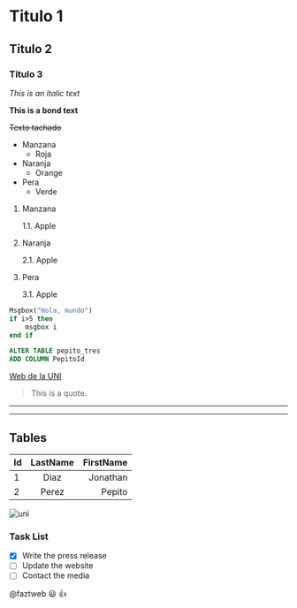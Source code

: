 <!--hEADINGS-->

# Titulo 1
## Titulo 2
### Titulo 3

*This is an italic text*

**This is a bond text**

~~Texto tachado~~

* Manzana
    * Roja
* Naranja
    * Orange
* Pera
    * Verde

1. Manzana

    1.1. Apple

2. Naranja

    2.1. Apple

3. Pera

    3.1. Apple

```vb
Msgbox("Hola, mundo")
if i>5 then
    msgbox i
end if
```

```sql
ALTER TABLE pepito_tres
ADD COLUMN PepitoId
```

[Web de la UNI](https://www.uni.edu.pe "Acceder a Platzi")

> This is a quote.

---
___

## Tables
|Id         |LastName       |FirstName   |
|--         |:--:           |--:         |
|1          |Diaz           |Jonathan   |
|2          |Perez          |Pepito    |

![uni](https://cita.utec.edu.pe/assets/uploads/2019/11/logo_uni_2016.png "logo uni")


<!--Github markdown-->
### Task List
- [x] Write the press release
- [ ] Update the website
- [ ] Contact the media

@faztweb :smiley: :+1:
